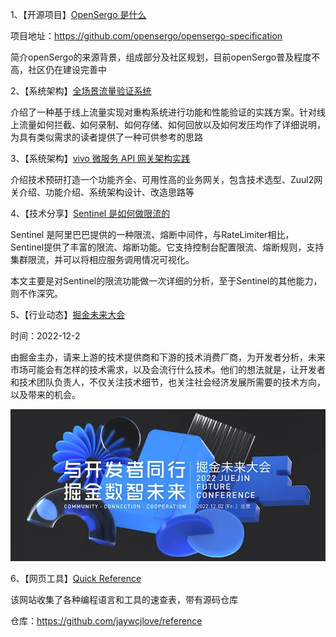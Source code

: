 1、【开源项目】[OpenSergo 是什么](https://mp.weixin.qq.com/s/aBfEKuLFECNKunrwxAqB-w)

项目地址：https://github.com/opensergo/opensergo-specification

简介openSergo的来源背景，组成部分及社区规划，目前openSergo普及程度不高，社区仍在建设完善中



2、【系统架构】[全场景流量验证系统](https://mp.weixin.qq.com/s/EZE6wj8JCDQY_PokNH-XbA)

介绍了一种基于线上流量实现对重构系统进行功能和性能验证的实践方案。针对线上流量如何拦截、如何录制、如何存储、如何回放以及如何发压均作了详细说明，为具有类似需求的读者提供了一种可供参考的思路



3、【系统架构】[vivo 微服务 API 网关架构实践](https://mp.weixin.qq.com/s/5U1rgpcW21LDYzv8K9EX7g)

介绍技术预研打造一个功能齐全、可用性高的业务网关，包含技术选型、Zuul2网关介绍、功能介绍、系统架构设计、改造思路等



4、【技术分享】[Sentinel 是如何做限流的](https://mp.weixin.qq.com/s/s2h4dzFHse6LW0l0gudp9A)

Sentinel 是阿里巴巴提供的一种限流、熔断中间件，与RateLimiter相比，Sentinel提供了丰富的限流、熔断功能。它支持控制台配置限流、熔断规则，支持集群限流，并可以将相应服务调用情况可视化。

本文主要是对Sentinel的限流功能做一次详细的分析，至于Sentinel的其他能力，则不作深究。



5、【行业动态】[掘金未来大会](http://conf.juejin.cn/future2022/?utm_source=ryf)

时间：2022-12-2 

由掘金主办，请来上游的技术提供商和下游的技术消费厂商，为开发者分析，未来市场可能会有怎样的技术需求，以及会流行什么技术。他们的想法就是，让开发者和技术团队负责人，不仅关注技术细节，也关注社会经济发展所需要的技术方向，以及带来的机会。

![image-20221114220013814](assets/image-20221114220013814.png)



6、【网页工具】[Quick Reference](https://wangchujiang.com/reference/)

该网站收集了各种编程语言和工具的速查表，带有源码仓库

仓库：https://github.com/jaywcjlove/reference

